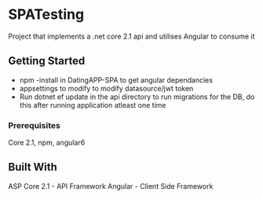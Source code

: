 # SPATesting
Project that implements a .net core 2.1 api and utilises Angular to consume it

## Getting Started
- npm -install in DatingAPP-SPA to get angular dependancies 
- appsettings to modify to modify datasource/jwt token 
- Run dotnet ef update in the api directory to run migrations for the DB, do this after running application atleast one time

### Prerequisites
Core 2.1, npm, angular6

## Built With
ASP Core 2.1 - API Framework
Angular - Client Side Framework
